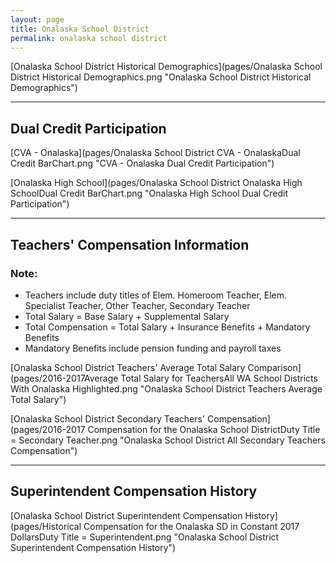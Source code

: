 ```yaml
---
layout: page
title: Onalaska School District
permalink: onalaska school district
---
```



[Onalaska School District Historical Demographics](pages/Onalaska School District Historical Demographics.png "Onalaska School District Historical Demographics")

___

## Dual Credit Participation

[CVA - Onalaska](pages/Onalaska School District CVA - OnalaskaDual Credit BarChart.png "CVA - Onalaska Dual Credit Participation")

[Onalaska High School](pages/Onalaska School District Onalaska High SchoolDual Credit BarChart.png "Onalaska High School Dual Credit Participation")


___

## Teachers' Compensation Information
### Note:
- Teachers include duty titles of Elem. Homeroom Teacher, Elem. Specialist Teacher, Other Teacher, Secondary Teacher
- Total Salary = Base Salary + Supplemental Salary
- Total Compensation = Total Salary + Insurance Benefits + Mandatory Benefits
- Mandatory Benefits include pension funding and payroll taxes

[Onalaska School District Teachers' Average Total Salary Comparison](pages/2016-2017Average Total Salary for TeachersAll WA School Districts With Onalaska Highlighted.png "Onalaska School District Teachers Average Total Salary")

[Onalaska School District Secondary Teachers' Compensation](pages/2016-2017 Compensation for the Onalaska School DistrictDuty Title = Secondary Teacher.png "Onalaska School District All Secondary Teachers Compensation")


___

## Superintendent Compensation History

[Onalaska School District Superintendent Compensation History](pages/Historical Compensation for the Onalaska SD in Constant 2017 DollarsDuty Title = Superintendent.png "Onalaska School District Superintendent Compensation History")

